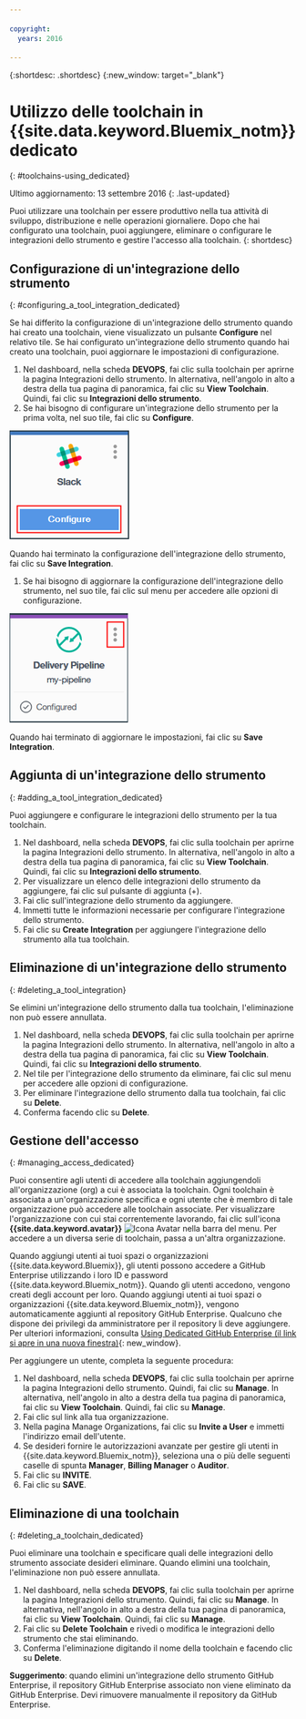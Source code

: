```yaml
---

copyright:
  years: 2016

---
```


{:shortdesc: .shortdesc}
{:new_window: target="_blank"}

# Utilizzo delle toolchain in {{site.data.keyword.Bluemix_notm}} dedicato
{: #toolchains-using_dedicated}

Ultimo aggiornamento: 13 settembre 2016
{: .last-updated}

Puoi utilizzare una toolchain per essere produttivo nella tua attività di sviluppo, distribuzione e  nelle operazioni giornaliere. Dopo che hai configurato una toolchain, puoi aggiungere, eliminare o configurare le integrazioni dello strumento e gestire l'accesso alla toolchain.
{: shortdesc}

## Configurazione di un'integrazione dello strumento
{: #configuring_a_tool_integration_dedicated}

Se hai differito la configurazione di un'integrazione dello strumento quando hai creato una toolchain, viene visualizzato un pulsante **Configure** nel relativo tile. Se hai configurato un'integrazione dello strumento quando hai creato una toolchain, puoi aggiornare le impostazioni di configurazione.

1. Nel dashboard, nella scheda **DEVOPS**, fai clic sulla toolchain per aprirne la pagina Integrazioni dello strumento. In alternativa, nell'angolo in alto a destra della tua pagina di panoramica, fai clic su **View Toolchain**. Quindi, fai clic su **Integrazioni dello strumento**.
1. Se hai bisogno di configurare un'integrazione dello strumento per la prima volta, nel suo tile, fai clic su **Configure**.

  ![Pulsante configura](images/toolchain_tile_configure.png)

 Quando hai terminato la configurazione dell'integrazione dello strumento, fai clic su **Save Integration**.
 
1. Se hai bisogno di aggiornare la configurazione dell'integrazione dello strumento, nel suo tile, fai clic sul menu per accedere alle opzioni di configurazione.

  ![Menu Configurazione](images/toolchain_tile_menu.png)
 
 Quando hai terminato di aggiornare le impostazioni, fai clic su **Save Integration**.

## Aggiunta di un'integrazione dello strumento
{: #adding_a_tool_integration_dedicated}

Puoi aggiungere e configurare le integrazioni dello strumento per la tua toolchain.

1. Nel dashboard, nella scheda **DEVOPS**, fai clic sulla toolchain per aprirne la pagina Integrazioni dello strumento. In alternativa, nell'angolo in alto a destra della tua pagina di panoramica, fai clic su **View Toolchain**. Quindi, fai clic su **Integrazioni dello strumento**.
1. Per visualizzare un elenco delle integrazioni dello strumento da aggiungere, fai clic sul pulsante di aggiunta (+).
1. Fai clic sull'integrazione dello strumento da aggiungere.
1. Immetti tutte le informazioni necessarie per configurare l'integrazione dello strumento. 
1. Fai clic su **Create Integration** per aggiungere l'integrazione dello strumento alla tua toolchain.

## Eliminazione di un'integrazione dello strumento
{: #deleting_a_tool_integration}

Se elimini un'integrazione dello strumento dalla tua toolchain, l'eliminazione non può essere annullata. 

1. Nel dashboard, nella scheda **DEVOPS**, fai clic sulla toolchain per aprirne la pagina Integrazioni dello strumento. In alternativa, nell'angolo in alto a destra della tua pagina di panoramica, fai clic su **View Toolchain**. Quindi, fai clic su **Integrazioni dello strumento**.
1. Nel tile per l'integrazione dello strumento da eliminare, fai clic sul menu per accedere alle opzioni di configurazione.
1. Per eliminare l'integrazione dello strumento dalla tua toolchain, fai clic su **Delete**.
1. Conferma facendo clic su **Delete**. 

## Gestione dell'accesso
{: #managing_access_dedicated}

Puoi consentire agli utenti di accedere alla toolchain aggiungendoli all'organizzazione (org) a cui è associata la toolchain. Ogni toolchain è associata a un'organizzazione specifica e ogni utente che è membro di tale organizzazione può accedere alle toolchain associate. Per visualizzare l'organizzazione con cui stai correntemente lavorando, fai clic sull'icona **{{site.data.keyword.avatar}}** ![Icona Avatar](../icons/i-avatar-icon.svg) nella barra del menu. Per accedere a un diversa serie di toolchain, passa a un'altra organizzazione.

Quando aggiungi utenti ai tuoi spazi o organizzazioni {{site.data.keyword.Bluemix}}, gli utenti possono accedere a GitHub Enterprise utilizzando i loro ID e password {{site.data.keyword.Bluemix_notm}}. Quando gli utenti accedono, vengono creati degli account per loro. Quando aggiungi utenti ai tuoi spazi o organizzazioni {{site.data.keyword.Bluemix_notm}}, vengono automaticamente aggiunti al repository GitHub Enterprise. Qualcuno che dispone dei privilegi da amministratore per il repository li deve aggiungere. Per ulteriori informazioni, consulta [Using Dedicated GitHub Enterprise (il link si apre in una nuova finestra)](../services/ghededicated/index.html){: new_window}.

Per aggiungere un utente, completa la seguente procedura: 

1. Nel dashboard, nella scheda **DEVOPS**, fai clic sulla toolchain per aprirne la pagina Integrazioni dello strumento. Quindi, fai clic su **Manage**. In alternativa, nell'angolo in alto a destra della tua pagina di panoramica, fai clic su **View Toolchain**. Quindi, fai clic su **Manage**.  
1. Fai clic sul link alla tua organizzazione. 
1. Nella pagina Manage Organizations, fai clic su **Invite a User** e immetti l'indirizzo email dell'utente.
1. Se desideri fornire le autorizzazioni avanzate per gestire gli utenti in {{site.data.keyword.Bluemix_notm}}, seleziona una o più delle seguenti caselle di spunta **Manager**, **Billing Manager** o **Auditor**.
1. Fai clic su **INVITE**.
1. Fai clic su **SAVE**.

## Eliminazione di una toolchain
{: #deleting_a_toolchain_dedicated}

Puoi eliminare una toolchain e specificare quali delle integrazioni dello strumento associate desideri eliminare. Quando elimini una toolchain, l'eliminazione non può essere annullata.

1. Nel dashboard, nella scheda **DEVOPS**, fai clic sulla toolchain per aprirne la pagina Integrazioni dello strumento. Quindi, fai clic su **Manage**. In alternativa, nell'angolo in alto a destra della tua pagina di panoramica, fai clic su **View Toolchain**. Quindi, fai clic su **Manage**.
1. Fai clic su **Delete Toolchain** e rivedi o modifica le integrazioni dello strumento che stai eliminando.
1. Conferma l'eliminazione digitando il nome della toolchain e facendo clic su **Delete**.

 **Suggerimento**: quando elimini un'integrazione dello strumento GitHub Enterprise, il repository GitHub Enterprise associato non viene eliminato da GitHub Enterprise. Devi rimuovere manualmente il repository da GitHub Enterprise.
